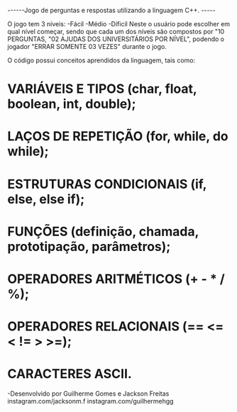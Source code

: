 ------Jogo de perguntas e respostas utilizando a linguagem C++. -----

O jogo tem 3 níveis:
-Fácil
-Médio
-Díficil
Neste o usuário pode escolher em qual nível começar,
sendo que cada um dos níveis são compostos por "10
PERGUNTAS, "02 AJUDAS DOS UNIVERSITÁRIOS POR NÍVEL", podendo o
jogador "ERRAR SOMENTE 03 VEZES" durante o jogo.

O código possui conceitos aprendidos da linguagem, tais como:

# VARIÁVEIS E TIPOS (char, float, boolean, int, double);
# LAÇOS DE REPETIÇÃO (for, while, do while);
# ESTRUTURAS CONDICIONAIS (if, else, else if);
# FUNÇÕES (definição, chamada, prototipação, parâmetros);
# OPERADORES ARITMÉTICOS (+ - * / %);
# OPERADORES RELACIONAIS (== <= < != > >=);
# CARACTERES ASCII.

-Desenvolvido por Guilherme Gomes e Jackson Freitas
instagram.com/jacksonm.f 
instagram.com/guilhermehgg

